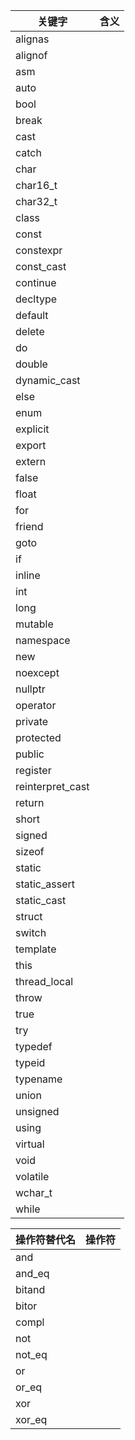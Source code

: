 | 关键字           | 含义 |
| ---------------- | ---- |
| alignas          |      |
| alignof          |      |
| asm              |      |
| auto             |      |
| bool             |      |
| break            |      |
| cast             |      |
| catch            |      |
| char             |      |
| char16_t         |      |
| char32_t         |      |
| class            |      |
| const            |      |
| constexpr        |      |
| const_cast       |      |
| continue         |      |
| decltype         |      |
| default          |      |
| delete           |      |
| do               |      |
| double           |      |
| dynamic_cast     |      |
| else             |      |
| enum             |      |
| explicit         |      |
| export           |      |
| extern           |      |
| false            |      |
| float            |      |
| for              |      |
| friend           |      |
| goto             |      |
| if               |      |
| inline           |      |
| int              |      |
| long             |      |
| mutable          |      |
| namespace        |      |
| new              |      |
| noexcept         |      |
| nullptr          |      |
| operator         |      |
| private          |      |
| protected        |      |
| public           |      |
| register         |      |
| reinterpret_cast |      |
| return           |      |
| short            |      |
| signed           |      |
| sizeof           |      |
| static           |      |
| static_assert    |      |
| static_cast      |      |
| struct           |      |
| switch           |      |
| template         |      |
| this             |      |
| thread_local     |      |
| throw            |      |
| true             |      |
| try              |      |
| typedef          |      |
| typeid           |      |
| typename         |      |
| union            |      |
| unsigned         |      |
| using            |      |
| virtual          |      |
| void             |      |
| volatile         |      |
| wchar_t          |      |
| while            |      |



| 操作符替代名 | 操作符 |
| ------------ | ------ |
| and          |        |
| and_eq       |        |
| bitand       |        |
| bitor        |        |
| compl        |        |
| not          |        |
| not_eq       |        |
| or           |        |
| or_eq        |        |
| xor          |        |
| xor_eq       |        |

